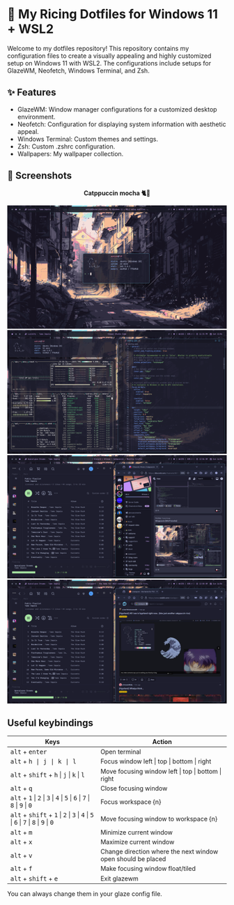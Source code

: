 # 🍙 My Ricing Dotfiles for Windows 11 + WSL2
Welcome to my dotfiles repository! This repository contains my configuration files to create a visually appealing and highly customized setup on Windows 11 with WSL2. The configurations include setups for GlazeWM, Neofetch, Windows Terminal, and Zsh.

## ✨ Features
- GlazeWM: Window manager configurations for a customized desktop environment.
- Neofetch: Configuration for displaying system information with aesthetic appeal.
- Windows Terminal: Custom themes and settings.
- Zsh: Custom .zshrc configuration.
- Wallpapers: My wallpaper collection.

## 📸 Screenshots

<p align="center">
  <b>Catppuccin mocha 🐈🍵</b>
</p>

![](/rice-previews/1.png)
![](/rice-previews/2.png)
![](/rice-previews/5.png)
![](/rice-previews/6.png)

## Useful keybindings 

| Keys                                                                 | Action                                      |
|----------------------------------------------------------------------|---------------------------------------------|
| <kbd>alt</kbd> + <kbd>enter</kbd>                                    | Open terminal                               |
| <kbd>alt</kbd> + <kbd>h \| j \| k \| l</kbd>   | Focus window left \| top \| bottom \| right |
| <kbd>alt</kbd> + <kbd>shift</kbd> + <kbd>h</kbd> \| <kbd>j</kbd> \| <kbd>k</kbd> \| <kbd>l</kbd> | Move focusing window left \| top \| bottom \| right |
| <kbd>alt</kbd> + <kbd>q</kbd>                                        | Close focusing window                       |
| <kbd>alt</kbd> + <kbd>1</kbd> \| <kbd>2</kbd> \| <kbd>3</kbd> \| <kbd>4</kbd> \| <kbd>5</kbd> \| <kbd>6</kbd> \| <kbd>7</kbd> \| <kbd>8</kbd> \| <kbd>9</kbd> \| <kbd>0</kbd> | Focus workspace {n} |
| <kbd>alt</kbd> + <kbd>shift</kbd> + <kbd>1</kbd> \| <kbd>2</kbd> \| <kbd>3</kbd> \| <kbd>4</kbd> \| <kbd>5</kbd> \| <kbd>6</kbd> \| <kbd>7</kbd> \| <kbd>8</kbd> \| <kbd>9</kbd> \| <kbd>0</kbd> | Move focusing window to workspace {n}         |
| <kbd>alt</kbd> + <kbd>m</kbd>                                        | Minimize current window          |
| <kbd>alt</kbd> + <kbd>x</kbd>                                        | Maximize current window          |
| <kbd>alt</kbd> + <kbd>v</kbd>                                        | Change direction where the next window open should be placed |
| <kbd>alt</kbd> + <kbd>f</kbd>                                        | Make focusing window float/tiled            |
| <kbd>alt</kbd> + <kbd>shift</kbd> + <kbd>e</kbd>   | Exit glazewm                                |


 You can always change them in your glaze config file.
